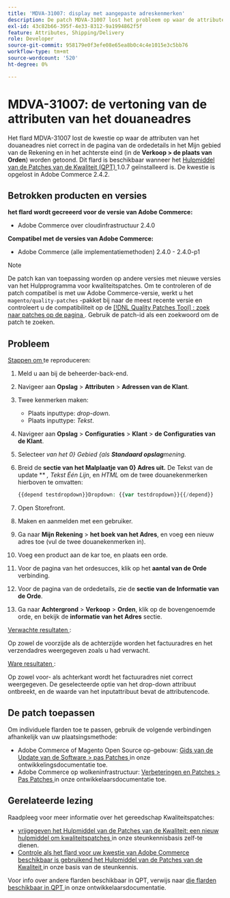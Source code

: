 ```yaml
---
title: 'MDVA-31007: display met aangepaste adreskenmerken'
description: De patch MDVA-31007 lost het probleem op waar de attributen van het douaneadres niet correct worden getoond in de de detailpagina van de orde in het Mijn gebied van de Rekening en in het achterste eind (in **Verkoop &gt; Orders** plaats). Deze patch is beschikbaar wanneer [Quality Patches Tool (QPT)] (/help/announcements/adobe-commerce-announcements/magento-quality-patches-released-new-tool-to-self-serve-quality-patches.md) 1.0.7 is geïnstalleerd. De kwestie is opgelost in Adobe Commerce 2.4.2.
exl-id: 43c82b66-395f-4e33-8312-9a1994862f5f
feature: Attributes, Shipping/Delivery
role: Developer
source-git-commit: 958179e0f3efe08e65ea8b0c4c4e1015e3c5bb76
workflow-type: tm+mt
source-wordcount: '520'
ht-degree: 0%

---
```


# MDVA-31007: de vertoning van de attributen van het douaneadres

Het flard MDVA-31007 lost de kwestie op waar de attributen van het douaneadres niet correct in de pagina van de ordedetails in het Mijn gebied van de Rekening en in het achterste eind (in de **Verkoop > de plaats van Orden**) worden getoond. Dit flard is beschikbaar wanneer het [ Hulpmiddel van de Patches van de Kwaliteit (QPT) ](/help/announcements/adobe-commerce-announcements/magento-quality-patches-released-new-tool-to-self-serve-quality-patches.md) 1.0.7 geïnstalleerd is. De kwestie is opgelost in Adobe Commerce 2.4.2.

## Betrokken producten en versies

**het flard wordt gecreeerd voor de versie van Adobe Commerce:**

* Adobe Commerce over cloudinfrastructuur 2.4.0

**Compatibel met de versies van Adobe Commerce:**

* Adobe Commerce (alle implementatiemethoden) 2.4.0 - 2.4.0-p1

>[!NOTE]
>
>De patch kan van toepassing worden op andere versies met nieuwe versies van het Hulpprogramma voor kwaliteitspatches. Om te controleren of de patch compatibel is met uw Adobe Commerce-versie, werkt u het `magento/quality-patches` -pakket bij naar de meest recente versie en controleert u de compatibiliteit op de [[!DNL Quality Patches Tool] : zoek naar patches op de pagina ](https://devdocs.magento.com/quality-patches/tool.html#patch-grid) . Gebruik de patch-id als een zoekwoord om de patch te zoeken.

## Probleem

<u> Stappen om </u> te reproduceren:

1. Meld u aan bij de beheerder-back-end.
1. Navigeer aan **Opslag** > **Attributen** > **Adressen van de Klant**.
1. Twee kenmerken maken:

   * Plaats inputtype: *drop-down*.
   * Plaats inputtype: *Tekst*.

1. Navigeer aan **Opslag** > **Configuraties** > **Klant** > **de Configuraties van de Klant**.
1. Selecteer *van het 0} Gebied {als **Standaard opslag**mening.*
1. Breid de **sectie van het Malplaatje van 0} Adres uit.** De Tekst van de update ** *, Tekst Één Lijn*, en *HTML* om de twee douanekenmerken hierboven te omvatten:

   ```php
   {{depend testdropdown}}Dropdown: {{var testdropdown}}{{/depend}}    {{depend testtext}}Text: {{var testtext}}{{/depend}}
   ```

1. Open Storefront.
1. Maken en aanmelden met een gebruiker.
1. Ga naar **Mijn Rekening** > **het boek van het Adres**, en voeg een nieuw adres toe (vul de twee douanekenmerken in).
1. Voeg een product aan de kar toe, en plaats een orde.
1. Voor de pagina van het ordesucces, klik op het **aantal van de Orde** verbinding.
1. Voor de pagina van de ordedetails, zie de **sectie van de Informatie van de Orde**.
1. Ga naar **Achtergrond** > **Verkoop** > **Orden**, klik op de bovengenoemde orde, en bekijk de **informatie van het Adres** sectie.

<u> Verwachte resultaten </u>:

Op zowel de voorzijde als de achterzijde worden het factuuradres en het verzendadres weergegeven zoals u had verwacht.

<u> Ware resultaten </u>:

Op zowel voor- als achterkant wordt het factuuradres niet correct weergegeven. De geselecteerde optie van het drop-down attribuut ontbreekt, en de waarde van het inputattribuut bevat de attributencode.

## De patch toepassen

Om individuele flarden toe te passen, gebruik de volgende verbindingen afhankelijk van uw plaatsingsmethode:

* Adobe Commerce of Magento Open Source op-gebouw: [ Gids van de Update van de Software > pas Patches ](https://devdocs.magento.com/guides/v2.4/comp-mgr/patching/mqp.html) in onze ontwikkelingsdocumentatie toe.
* Adobe Commerce op wolkeninfrastructuur: [ Verbeteringen en Patches > Pas Patches ](https://devdocs.magento.com/cloud/project/project-patch.html) in onze ontwikkelaarsdocumentatie toe.

## Gerelateerde lezing

Raadpleeg voor meer informatie over het gereedschap Kwaliteitspatches:

* [ vrijgegeven het Hulpmiddel van de Patches van de Kwaliteit: een nieuw hulpmiddel om kwaliteitspatches ](/help/announcements/adobe-commerce-announcements/magento-quality-patches-released-new-tool-to-self-serve-quality-patches.md) in onze steunkennisbasis zelf-te dienen.
* [ Controle als het flard voor uw kwestie van Adobe Commerce beschikbaar is gebruikend het Hulpmiddel van de Patches van de Kwaliteit ](/help/support-tools/patches-available-in-qpt-tool/check-patch-for-magento-issue-with-magento-quality-patches.md) in onze basis van de steunkennis.

Voor info over andere flarden beschikbaar in QPT, verwijs naar [ die flarden beschikbaar in QPT ](https://devdocs.magento.com/quality-patches/tool.html#patch-grid) in onze ontwikkelaarsdocumentatie.
